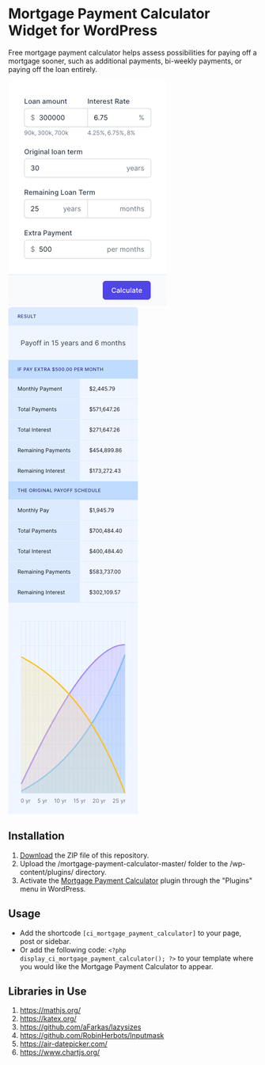 # Mortgage Payment Calculator Widget for WordPress

Free mortgage payment calculator helps assess possibilities for paying off a mortgage sooner, such as additional payments, bi-weekly payments, or paying off the loan entirely.

![Mortgage Payment Calculator Input Form](/assets/images/screenshot-1.png "Mortgage Payment Calculator Input Form")
![Mortgage Payment Calculator Calculation Results](/assets/images/screenshot-2.png "Mortgage Payment Calculator Calculation Results")

## Installation

1. [Download](https://github.com/pub-calculator-io/age-calculator/archive/refs/heads/master.zip) the ZIP file of this repository.
2. Upload the /mortgage-payment-calculator-master/ folder to the /wp-content/plugins/ directory.
3. Activate the [Mortgage Payment Calculator](https://www.calculator.io/mortgage-payment-calculator/ "Mortgage Payment Calculator Homepage") plugin through the "Plugins" menu in WordPress.

## Usage
* Add the shortcode `[ci_mortgage_payment_calculator]` to your page, post or sidebar.
* Or add the following code: `<?php display_ci_mortgage_payment_calculator(); ?>` to your template where you would like the Mortgage Payment Calculator to appear.

## Libraries in Use
1. https://mathjs.org/
2. https://katex.org/
3. https://github.com/aFarkas/lazysizes
4. https://github.com/RobinHerbots/Inputmask
5. https://air-datepicker.com/
6. https://www.chartjs.org/
